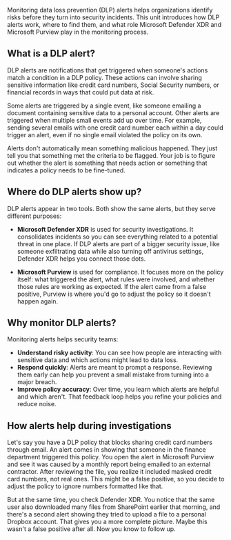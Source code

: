 Monitoring data loss prevention (DLP) alerts helps organizations identify risks before they turn into security incidents. This unit introduces how DLP alerts work, where to find them, and what role Microsoft Defender XDR and Microsoft Purview play in the monitoring process.

## What is a DLP alert?

DLP alerts are notifications that get triggered when someone's actions match a condition in a DLP policy. These actions can involve sharing sensitive information like credit card numbers, Social Security numbers, or financial records in ways that could put data at risk.

Some alerts are triggered by a single event, like someone emailing a document containing sensitive data to a personal account. Other alerts are triggered when multiple small events add up over time. For example, sending several emails with one credit card number each within a day could trigger an alert, even if no single email violated the policy on its own.

Alerts don't automatically mean something malicious happened. They just tell you that something met the criteria to be flagged. Your job is to figure out whether the alert is something that needs action or something that indicates a policy needs to be fine-tuned.

## Where do DLP alerts show up?

DLP alerts appear in two tools. Both show the same alerts, but they serve different purposes:

- **Microsoft Defender XDR** is used for security investigations. It consolidates incidents so you can see everything related to a potential threat in one place. If DLP alerts are part of a bigger security issue, like someone exfiltrating data while also turning off antivirus settings, Defender XDR helps you connect those dots.
  
- **Microsoft Purview** is used for compliance. It focuses more on the policy itself: what triggered the alert, what rules were involved, and whether those rules are working as expected. If the alert came from a false positive, Purview is where you'd go to adjust the policy so it doesn't happen again.

## Why monitor DLP alerts?

Monitoring alerts helps security teams:

- **Understand risky activity**: You can see how people are interacting with sensitive data and which actions might lead to data loss.
- **Respond quickly**: Alerts are meant to prompt a response. Reviewing them early can help you prevent a small mistake from turning into a major breach.
- **Improve policy accuracy**: Over time, you learn which alerts are helpful and which aren't. That feedback loop helps you refine your policies and reduce noise.

## How alerts help during investigations

Let's say you have a DLP policy that blocks sharing credit card numbers through email. An alert comes in showing that someone in the finance department triggered this policy. You open the alert in Microsoft Purview and see it was caused by a monthly report being emailed to an external contractor. After reviewing the file, you realize it included masked credit card numbers, not real ones. This might be a false positive, so you decide to adjust the policy to ignore numbers formatted like that.

But at the same time, you check Defender XDR. You notice that the same user also downloaded many files from SharePoint earlier that morning, and there's a second alert showing they tried to upload a file to a personal Dropbox account. That gives you a more complete picture. Maybe this wasn't a false positive after all. Now you know to follow up.
